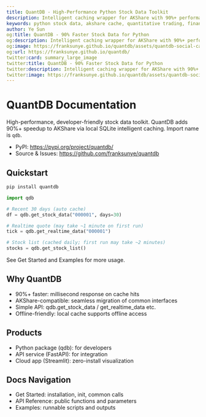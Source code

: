 ```yaml
---
title: QuantDB - High-Performance Python Stock Data Toolkit
description: Intelligent caching wrapper for AKShare with 90%+ performance boost. Complete stock data ecosystem with smart SQLite caching for Chinese financial markets.
keywords: python stock data, akshare cache, quantitative trading, financial data api, stock market python, trading data cache
author: Ye Sun
og:title: QuantDB - 90% Faster Stock Data for Python
og:description: Intelligent caching wrapper for AKShare with 90%+ performance boost. Complete stock data ecosystem with smart SQLite caching.
og:image: https://franksunye.github.io/quantdb/assets/quantdb-social-card.png
og:url: https://franksunye.github.io/quantdb/
twitter:card: summary_large_image
twitter:title: QuantDB - 90% Faster Stock Data for Python
twitter:description: Intelligent caching wrapper for AKShare with 90%+ performance boost. Complete stock data ecosystem with smart SQLite caching.
twitter:image: https://franksunye.github.io/quantdb/assets/quantdb-social-card.png
---
```


# QuantDB Documentation

High-performance, developer-friendly stock data toolkit. QuantDB adds 90%+ speedup to AKShare via local SQLite intelligent caching. Import name is `qdb`.

- PyPI: https://pypi.org/project/quantdb/
- Source & Issues: https://github.com/franksunye/quantdb

## Quickstart

```bash
pip install quantdb
```

```python
import qdb

# Recent 30 days (auto cache)
df = qdb.get_stock_data("000001", days=30)

# Realtime quote (may take ~1 minute on first run)
tick = qdb.get_realtime_data("000001")

# Stock list (cached daily; first run may take ~2 minutes)
stocks = qdb.get_stock_list()
```

See Get Started and Examples for more usage.

## Why QuantDB
- 90%+ faster: millisecond response on cache hits
- AKShare-compatible: seamless migration of common interfaces
- Simple API: qdb.get_stock_data / get_realtime_data etc.
- Offline-friendly: local cache supports offline access

## Products
- Python package (qdb): for developers
- API service (FastAPI): for integration
- Cloud app (Streamlit): zero-install visualization

## Docs Navigation
- Get Started: installation, init, common calls
- API Reference: public functions and parameters
- Examples: runnable scripts and outputs

